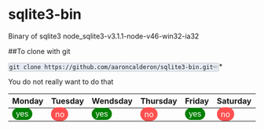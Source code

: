 # sqlite3-bin
Binary of sqlite3 node_sqlite3-v3.1.1-node-v46-win32-ia32

##To clone with git

`git clone https://github.com/aaroncalderon/sqlite3-bin.git`*

You do not really want to do that

|Monday     |Tuesday    |Wendsday   | Thursday  | Friday  |Saturday |Sunday |  
|---        |---        |---        |---        |---      |---      |---    |  
|<yes/>|<no/>|<yes/>|<no/>|<yes/>|<no/>|<no/>|  

<style>
yes {
  font-family: "Trebuchet MS", Arial, Helvetica, sans-serif;
}
yes:before {
  content: 'yes';
  color:white; 
  background:green;
}
no:before {
  content: 'no';
  color:white; 
  background:#ff5050;
}
yes:before, no:before, new:before {
  border-radius:1em;
  padding:.25em;
  padding-left:.5em;
  padding-right:.5em;
}
new {
  color: white;
  font-weight:100;
  vertical-align: sup;
  position:relative;
  top: -0.5em;
  font-size:70%;
}
new:before {
  content: 'new*';
  vertical-align: sup;
  position:relative;
  top: -0.5em;
  font-size:80%;
  background:#ffa514;
}
sub, sup {
  /* Specified in % so that the sup/sup is the
     right size relative to the surrounding text */
  font-size: 75%;

  /* Zero out the line-height so that it doesn't
     interfere with the positioning that follows */
  line-height: 0;

  /* Where the magic happens: makes all browsers position
     the sup/sup properly, relative to the surrounding text */
  position: relative;

  /* Note that if you're using Eric Meyer's reset.css, this
     is already set and you can remove this rule */
  vertical-align: baseline;
}

sup {
  /* Move the superscripted text up */
  top: -0.5em;
}

sub {
  /* Move the subscripted text down, but only
     half as far down as the superscript moved up */
  bottom: -0.25em;
}
pre {
  position:relative;
}
pre:before {
  position: absolute;
  top: -1.5em;
  
  display: block;
  right: 1em;
  
  content: '>_ code';
  color: white;
  font-size: .7em;
  border-radius:2em;
  padding: .25em;
  padding-left: .5em;
  padding-right: .5em;
  background-color: #c7c7c7;
}
pre, code {
  background-color:#e5ebf4;
  border-color: #c7c7c7;
}
code {
  padding: 1px;
  border-radius:.25em;
  border-style: solid;
  border-width:.1em;
}
code:after {
  content: '.';
  overflow: hidden;
  position: relative;
  width: 10px;
  height: 5px;
  border-radius: 1em;
  background-color:#c7c7c7;
  display: inline-flex;
  right:0em;
  right: 0.1em;
  top: -.15em;
}
pre code {
  border:none;
}
pre code:after {
  content: '';
  display: none;
}
pre {
  border-style: solid;
  border-radius:.5em;
  border-width: .1em;
  padding: 1em;
}
</style>

